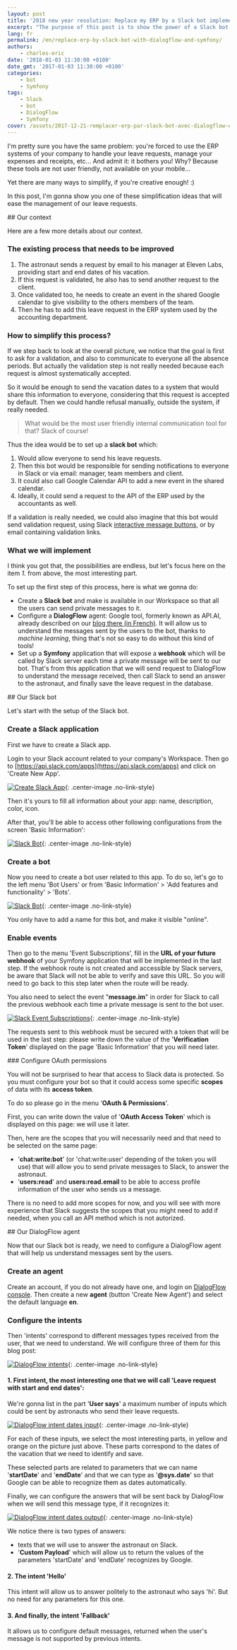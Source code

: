 ```yaml
---
layout: post
title: '2018 new year resolution: Replace my ERP by a Slack bot implemented with DialogFlow and Symfony'
excerpt: "The purpose of this post is to show the power of a Slack bot that can be used to ease everyday life in your company, and how to implement it using DialoFlow and Symfony"
lang: fr
permalink: /en/replace-erp-by-slack-bot-with-dialogflow-and-symfony/
authors:
    - charles-eric
date: '2018-01-03 11:30:00 +0100'
date_gmt: '2017-01-03 11:30:00 +0100'
categories:
    - bot
    - Symfony
tags:
    - Slack
    - bot
    - DialogFlow
    - Symfony
cover: /assets/2017-12-21-remplacer-erp-par-slack-bot-avec-dialogflow-et-symfony/cover.jpg
---
```


I'm pretty sure you have the same problem: you're forced to use the ERP systems of your company to handle your leave requests, manage your expenses and receipts, etc... And admit it: it bothers you! Why? Because these tools are not user friendly, not available on your mobile...

Yet there are many ways to simplify, if you're creative enough! :)

In this post, I'm gonna show you one of these simplification ideas that will ease the management of our leave requests.


## Our context

Here are a few more details about our context.

### The existing process that needs to be improved

1. The astronaut sends a request by email to his manager at Eleven Labs, providing start and end dates of his vacation.
2. If this request is validated, he also has to send another request to the client.
3. Once validated too, he needs to create an event in the shared Google calendar to give visibility to the others members of the team.
4. Then he has to add this leave request in the ERP system used by the accounting department.

### How to simplify this process?

If we step back to look at the overall picture, we notice that the goal is first to ask for a validation, and also to communicate to everyone all the absence periods. But actually the validation step is not really needed because each request is almost systematically accepted.

So it would be enough to send the vacation dates to a system that would share this information to everyone, considering that this request is accepted by default.
Then we could handle refusal manually, outside the system, if really needed.

> What would be the most user friendly internal communication tool for that? Slack of course!

Thus the idea would be to set up a **slack bot** which:

1. Would allow everyone to send his leave requests.
2. Then this bot would be responsible for sending notifications to everyone in Slack or via email: manager, team members and client.
3. It could also call Google Calendar API to add a new event in the shared calendar.
4. Ideally, it could send a request to the API of the ERP used by the accountants as well.

If a validation is really needed, we could also imagine that this bot would send validation request, using Slack [interactive message buttons](https://api.slack.com/docs/message-buttons), or by email containing validation links.

### What we will implement

I think you got that, the possibilities are endless, but let's focus here on the item *1.* from above, the most interesting part.

To set up the first step of this process, here is what we gonna do:

- Create a **Slack bot** and make is available in our Workspace so that all the users can send private messages to it.
- Configure a **DialogFlow** agent: Google tool, formerly known as API.AI, already described on our [blog there (in French)](/fr/dialogflow-votre-chatbot-facile/). It will allow us to understand the messages sent by the users to the bot, thanks to *machine learning*, thing that's not so easy to do without this kind of tools!
- Set up a **Symfony** application that will expose a **webhook** which will be called by Slack server each time a private message will be sent to our bot. That's from this application that we will send request to DialogFlow to understand the message received, then call Slack to send an answer to the astronaut, and finally save the leave request in the database.


## Our Slack bot

Let's start with the setup of the Slack bot.

### Create a Slack application

First we have to create a Slack app.

Login to your Slack account related to your company's Workspace. Then go to [https://api.slack.com/apps](https://api.slack.com/apps) and click on 'Create New App'.

[![Create Slack App]({{site.baseurl}}/assets/2017-12-21-remplacer-erp-par-slack-bot-avec-dialogflow-et-symfony/slack_create_app.png)]({{site.baseurl}}/assets/2017-12-21-remplacer-erp-par-slack-bot-avec-dialogflow-et-symfony/slack_create_app.png){: .center-image .no-link-style}

Then it's yours to fill all information about your app: name, description, color, icon.

After that, you'll be able to access other following configurations from the screen 'Basic Information':

[![Slack Bot]({{site.baseurl}}/assets/2017-12-21-remplacer-erp-par-slack-bot-avec-dialogflow-et-symfony/slack_bot.png)]({{site.baseurl}}/assets/2017-12-21-remplacer-erp-par-slack-bot-avec-dialogflow-et-symfony/slack_bot.png){: .center-image .no-link-style}

### Create a bot

Now you need to create a bot user related to this app. To do so, let's go to the left menu 'Bot Users' or from 'Basic Information' > 'Add features and functionality' > 'Bots'.

[![Slack Bot]({{site.baseurl}}/assets/2017-12-21-remplacer-erp-par-slack-bot-avec-dialogflow-et-symfony/slack_bot.png)]({{site.baseurl}}/assets/2017-12-21-remplacer-erp-par-slack-bot-avec-dialogflow-et-symfony/slack_bot.png){: .center-image .no-link-style}

You only have to add a name for this bot, and make it visible "online".

### Enable events

Then go to the menu 'Event Subscriptions', fill in the **URL of your future webhook** of your Symfony application that will be implemented in the last step. If the webhook route is not created and accessible by Slack servers, be aware that Slack will not be able to verify and save this URL. So you will need to go back to this step later when the route will be ready.

You also need to select the event "**message.im**" in order for Slack to call the previous webhook each time a private message is sent to the bot user.

[![Slack Event Subscriptions]({{site.baseurl}}/assets/2017-12-21-remplacer-erp-par-slack-bot-avec-dialogflow-et-symfony/slack_event_subscription.png)]({{site.baseurl}}/assets/2017-12-21-remplacer-erp-par-slack-bot-avec-dialogflow-et-symfony/slack_event_subscription.png){: .center-image .no-link-style}

The requests sent to this webhook must be secured with a token that will be used in the last step: please write down the value of the '**Verification Token**' displayed on the page 'Basic Information' that you will need later.

### Configure OAuth permissions

You will not be surprised to hear that access to Slack data is protected. So you must configure your bot so that it could access some specific **scopes** of data with its **access token**.

To do so please go in the menu '**OAuth & Permissions**'.

First, you can write down the value of '**OAuth Access Token**' which is displayed on this page: we will use it later.

Then, here are the scopes that you will necessarily need and that need to be selected on the same page:
- '**chat:write:bot**' (or 'chat:write:user' depending of the token you will use) that will allow you to send private messages to Slack, to answer the astronaut.
- '**users:read**' and **users:read.email** to be able to access profile information of the user who sends us a message.

There is no need to add more scopes for now, and you will see with more experience that Slack suggests the scopes that you might need to add if needed, when you call an API method which is not autorized.

## Our DialogFlow agent

Now that our Slack bot is ready, we need to configure a DialogFlow agent that will help us understand messages sent by the users.

### Create an agent

Create an account, if you do not already have one, and login on [DialogFlow console](https://console.dialogflow.com).
Then create a new **agent** (button 'Create New Agent') and select the default language **en**.

### Configure the intents

Then 'intents' correspond to different messages types received from the user, that we need to understand. We will configure three of them for this blog post:

[![DialogFlow intents]({{site.baseurl}}/assets/2017-12-21-remplacer-erp-par-slack-bot-avec-dialogflow-et-symfony/dialogflow_intents.png)]({{site.baseurl}}/assets/2017-12-21-remplacer-erp-par-slack-bot-avec-dialogflow-et-symfony/dialogflow_intents.png){: .center-image .no-link-style}

#### 1. First intent, the most interesting one that we will call '**Leave request with start and end dates**':

We're gonna list in the part '**User says**' a maximum number of inputs which could be sent by astronauts who send their leave requests.

[![DialogFlow intent dates input]({{site.baseurl}}/assets/2017-12-21-remplacer-erp-par-slack-bot-avec-dialogflow-et-symfony/dialogflow_intent_dates_input.png)]({{site.baseurl}}/assets/2017-12-21-remplacer-erp-par-slack-bot-avec-dialogflow-et-symfony/dialogflow_intent_dates_input.png){: .center-image .no-link-style}

For each of these inputs, we select the most interesting parts, in yellow and orange on the picture just above. These parts correspond to the dates of the vacation that we need to identify and save.

These selected parts are related to parameters that we can name '**startDate**' and '**endDate**' and that we can type as '**@sys.date**' so that Google can be able to recognize them as dates automatically.

Finally, we can configure the answers that will be sent back by DialogFlow when we will send this message type, if it recognizes it:

[![DialogFlow intent dates output]({{site.baseurl}}/assets/2017-12-21-remplacer-erp-par-slack-bot-avec-dialogflow-et-symfony/dialogflow_intent_dates_output.png)]({{site.baseurl}}/assets/2017-12-21-remplacer-erp-par-slack-bot-avec-dialogflow-et-symfony/dialogflow_intent_dates_output.png){: .center-image .no-link-style}

We notice there is two types of answers:
- texts that we will use to answer the astronaut on Slack.
- '**Custom Payload**' which will allow us to return the values of the parameters 'startDate' and 'endDate' recognizes by Google.

#### 2. The intent '**Hello**'

This intent will allow us to answer politely to the astronaut who says 'hi'. But no need for any parameters for this one.

#### 3. And finally, the intent '**Fallback**'

It allows us to configure default messages, returned when the user's message is not supported by previous intents.

